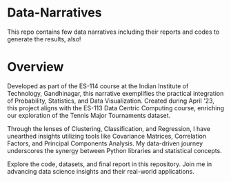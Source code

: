 # Data-Narratives

This repo contains few data narratives including their reports and codes to generate the results, also!

# Overview
Developed as part of the ES-114 course at the Indian Institute of Technology, Gandhinagar, this narrative exemplifies the practical integration of Probability, Statistics, and Data Visualization. Created during April '23, this project aligns with the ES-113 Data Centric Computing course, enriching our exploration of the Tennis Major Tournaments dataset.

Through the lenses of Clustering, Classification, and Regression, I have unearthed insights utilizing tools like Covariance Matrices, Correlation Factors, and Principal Components Analysis. My data-driven journey underscores the synergy between Python libraries and statistical concepts.

Explore the code, datasets, and final report in this repository. Join me in advancing data science insights and their real-world applications.

